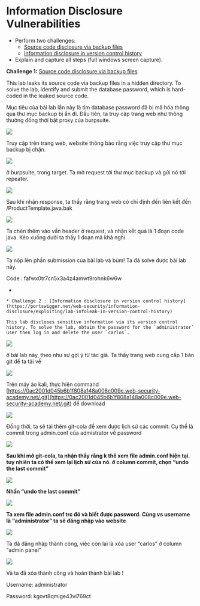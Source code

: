 # Information Disclosure Vulnerabilities

* Perform two challenges:
  * [Source code disclosure via backup files](https://portswigger.net/web-security/information-disclosure/exploiting/lab-infoleak-via-backup-files)
  * [Information disclosure in version control history](https://portswigger.net/web-security/information-disclosure/exploiting/lab-infoleak-in-version-control-history)
*   Explain and capture all steps (full windows screen capture).



**Challenge 1:** [Source code disclosure via backup files](https://portswigger.net/web-security/information-disclosure/exploiting/lab-infoleak-via-backup-files)

This lab leaks its source code via backup files in a hidden directory. To solve the lab, identify and submit the database password, which is hard-coded in the leaked source code.

Mục tiêu của bài lab lần này là tìm database password đã bị mã hóa thông qua thư mục backup bị ẩn đi. Đầu tiên, ta truy cập trang web như thông thường đồng thời bật proxy của burpsuite.

![](<.gitbook/assets/0 (1) (1) (1).png>)

Truy cập trên trang web, website thông báo rằng việc truy cập thư mục backup bị chặn.

![](<.gitbook/assets/1 (1) (1) (1).png>)

ở burpsuite, trong target. Ta mở request tới thư mục backup và gửi nó tới repeater.

![](<.gitbook/assets/2 (1) (1) (1).png>)

Sau khi nhận response, ta thấy rằng trang web có chỉ định đến liên kết đến /ProductTemplate.java.bak

![](<.gitbook/assets/3 (1) (1) (1).png>)

Ta chèn thêm vào vần header ở request, và nhận kết quả là 1 đoạn code java. Kéo xuống dưới ta thấy 1 đoạn mã khả nghi

![](<.gitbook/assets/4 (1) (1) (1).png>)

Ta nộp lên phần submission của bài lab và bùm! Ta đã solve được bài lab này.

Code : fafwx0tr7cn5x3a4z4amwt9rohnk6w6w

*

    * Challenge 2 : [Information disclosure in version control history](https://portswigger.net/web-security/information-disclosure/exploiting/lab-infoleak-in-version-control-history)

    This lab discloses sensitive information via its version control history. To solve the lab, obtain the password for the `administrator` user then log in and delete the user `carlos`.

![](<.gitbook/assets/5 (1) (1).png>)

ở bài lab này, theo như sự gợi ý từ tác giả. Ta thấy trang web cung cấp 1 bản git để ta tải về

![](<.gitbook/assets/6 (1) (1).png>)

Trên máy ảo kali, thực hiện command [https://0ac2001d045b6b1f808a148a008c009e.web-security-academy.net/.git](https://0ac2001d045b6b1f808a148a008c009e.web-security-academy.net/.git) để download

![](<.gitbook/assets/7 (1) (1).png>)

Đồng thời, ta sẽ tải thêm git-cola để xem được lịch sử các commit. Cụ thể là commit trong admin.conf của admistrator về password

![](<.gitbook/assets/8 (1) (1).png>)

**Sau khi mở git-cola, ta nhận thấy rằng k thể xem file admin.conf hiện tại. tuy nhiên ta có thể xem lại lịch sử của nó. ở column commit, chọn “undo the last commit”**

![](<.gitbook/assets/9 (1) (1).png>)

**Nhấn “undo the last commit”**

![](<.gitbook/assets/10 (1) (1).png>)

**Ta xem file admin.conf trc đó và biết được password. Cùng vs username là “administrator” ta sẽ đăng nhập vào website**

![](<.gitbook/assets/11 (1) (1).png>)

Ta đã đăng nhập thành công, việc còn lại là xóa user “carlos” ở column “admin panel”

![](<.gitbook/assets/12 (1) (1).png>)

Và ta đã xóa thành công và hoàn thành bài lab !

Username: administrator

Password: kgovt8qmige43vi769ct
